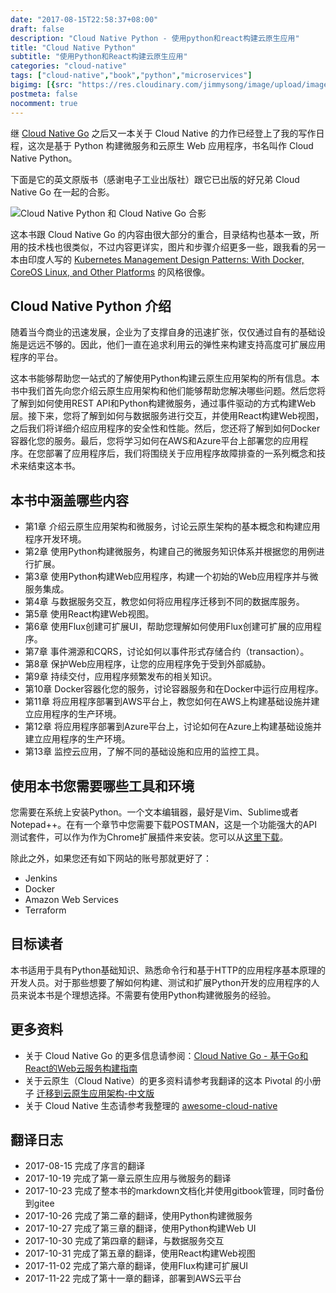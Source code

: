 ```yaml
---
date: "2017-08-15T22:58:37+08:00"
draft: false
description: "Cloud Native Python - 使用python和react构建云原生应用"
title: "Cloud Native Python"
subtitle: "使用Python和React构建云原生应用"
categories: "cloud-native"
tags: ["cloud-native","book","python","microservices"]
bigimg: [{src: "https://res.cloudinary.com/jimmysong/image/upload/images/20160313011.jpg", desc: "北京大栅栏 Mar 13,2016"}]
postmeta: false
nocomment: true
---
```


继 [Cloud Native Go](https://rootsongjc.github.io/cloud-native-go/) 之后又一本关于 Cloud Native 的力作已经登上了我的写作日程，这次是基于 Python 构建微服务和云原生 Web 应用程序，书名叫作 Cloud Native Python。

下面是它的英文原版书（感谢电子工业出版社）跟它已出版的好兄弟 Cloud Native Go 在一起的合影。

![Cloud Native Python 和 Cloud Native Go 合影](https://res.cloudinary.com/jimmysong/image/upload/images/cloud-native-python-with-cloud-native-go.jpg)

这本书跟 Cloud Native Go 的内容由很大部分的重合，目录结构也基本一致，所用的技术栈也很类似，不过内容更详实，图片和步骤介绍更多一些，跟我看的另一本由印度人写的 [Kubernetes Management Design Patterns: With Docker, CoreOS Linux, and Other Platforms](https://jimmysong.io/talks/book-kubernetes-management-design-patterns/) 的风格很像。

## Cloud Native Python 介绍

随着当今商业的迅速发展，企业为了支撑自身的迅速扩张，仅仅通过自有的基础设施是远远不够的。因此，他们一直在追求利用云的弹性来构建支持高度可扩展应用程序的平台。

这本书能够帮助您一站式的了解使用Python构建云原生应用架构的所有信息。本书中我们首先向您介绍云原生应用架构和他们能够帮助您解决哪些问题。然后您将了解到如何使用REST API和Python构建微服务，通过事件驱动的方式构建Web层。接下来，您将了解到如何与数据服务进行交互，并使用React构建Web视图，之后我们将详细介绍应用程序的安全性和性能。然后，您还将了解到如何Docker容器化您的服务。最后，您将学习如何在AWS和Azure平台上部署您的应用程序。在您部署了应用程序后，我们将围绕关于应用程序故障排查的一系列概念和技术来结束这本书。

## 本书中涵盖哪些内容

- 第1章  介绍云原生应用架构和微服务，讨论云原生架构的基本概念和构建应用程序开发环境。
- 第2章  使用Python构建微服务，构建自己的微服务知识体系并根据您的用例进行扩展。
- 第3章  使用Python构建Web应用程序，构建一个初始的Web应用程序并与微服务集成。
- 第4章  与数据服务交互，教您如何将应用程序迁移到不同的数据库服务。
- 第5章  使用React构建Web视图。
- 第6章  使用Flux创建可扩展UI，帮助您理解如何使用Flux创建可扩展的应用程序。
- 第7章  事件溯源和CQRS，讨论如何以事件形式存储合约（transaction）。
- 第8章  保护Web应用程序，让您的应用程序免于受到外部威胁。
- 第9章  持续交付，应用程序频繁发布的相关知识。
- 第10章 Docker容器化您的服务，讨论容器服务和在Docker中运行应用程序。
- 第11章 将应用程序部署到AWS平台上，教您如何在AWS上构建基础设施并建立应用程序的生产环境。
- 第12章 将应用程序部署到Azure平台上，讨论如何在Azure上构建基础设施并建立应用程序的生产环境。
- 第13章 监控云应用，了解不同的基础设施和应用的监控工具。

## 使用本书您需要哪些工具和环境

您需要在系统上安装Python。一个文本编辑器，最好是Vim、Sublime或者Notepad++。在有一个章节中您需要下载POSTMAN，这是一个功能强大的API测试套件，可以作为作为Chrome扩展插件来安装。您可以从[这里下载](https://chrome.google.com/webstore/detail/postman/fhbjgbiflinjbdggehcddcbncdddomop?hl=en)。

除此之外，如果您还有如下网站的账号那就更好了：

-  Jenkins
-  Docker
-  Amazon Web Services
-  Terraform

## 目标读者

本书适用于具有Python基础知识、熟悉命令行和基于HTTP的应用程序基本原理的开发人员。对于那些想要了解如何构建、测试和扩展Python开发的应用程序的人员来说本书是个理想选择。不需要有使用Python构建微服务的经验。

## 更多资料

- 关于 Cloud Native Go 的更多信息请参阅：[Cloud Native Go - 基于Go和React的Web云服务构建指南](https://jimmysong.io/talks/cloud-native-go/)
- 关于云原生（Cloud Native）的更多资料请参考我翻译的这本 Pivotal 的小册子 [迁移到云原生应用架构-中文版](https://github.com/rootsongjc/migrating-to-cloud-native-application-architectures)
- 关于 Cloud Native 生态请参考我整理的 [awesome-cloud-native](https://github.com/rootsongjc/awesome-cloud-native)

## 翻译日志

- 2017-08-15 完成了序言的翻译
- 2017-10-19 完成了第一章云原生应用与微服务的翻译
- 2017-10-23 完成了整本书的markdown文档化并使用gitbook管理，同时备份到gitee
- 2017-10-26 完成了第二章的翻译，使用Python构建微服务
- 2017-10-27 完成了第三章的翻译，使用Python构建Web UI
- 2017-10-30 完成了第四章的翻译，与数据服务交互
- 2017-10-31 完成了第五章的翻译，使用React构建Web视图
- 2017-11-02 完成了第六章的翻译，使用Flux构建可扩展UI
- 2017-11-22 完成了第十一章的翻译，部署到AWS云平台